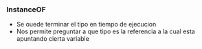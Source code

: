 ### InstanceOF

- Se ouede terminar el tipo en tiempo de ejecucion
- Nos permite preguntar a que tipo es la referencia a la cual esta apuntando cierta variable
